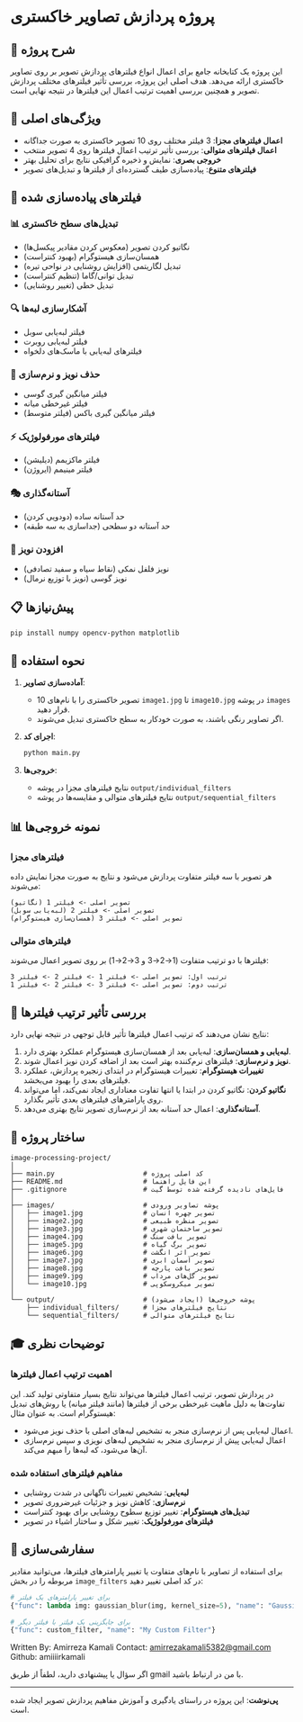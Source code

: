 # پروژه پردازش تصاویر خاکستری

## 📝 شرح پروژه

این پروژه یک کتابخانه جامع برای اعمال انواع فیلترهای پردازش تصویر بر روی تصاویر خاکستری ارائه می‌دهد. هدف اصلی این پروژه، بررسی تأثیر فیلترهای مختلف پردازش تصویر و همچنین بررسی اهمیت ترتیب اعمال این فیلترها در نتیجه نهایی است.

## 🎯 ویژگی‌های اصلی

- **اعمال فیلترهای مجزا**: 3 فیلتر مختلف روی 10 تصویر خاکستری به صورت جداگانه
- **اعمال فیلترهای متوالی**: بررسی تأثیر ترتیب اعمال فیلترها روی 4 تصویر منتخب
- **خروجی بصری**: نمایش و ذخیره گرافیکی نتایج برای تحلیل بهتر
- **فیلترهای متنوع**: پیاده‌سازی طیف گسترده‌ای از فیلترها و تبدیل‌های تصویر

## 🧩 فیلترهای پیاده‌سازی شده

### 📊 تبدیل‌های سطح خاکستری
- نگاتیو کردن تصویر (معکوس کردن مقادیر پیکسل‌ها)
- همسان‌سازی هیستوگرام (بهبود کنتراست)
- تبدیل لگاریتمی (افزایش روشنایی در نواحی تیره)
- تبدیل توانی/گاما (تنظیم کنتراست)
- تبدیل خطی (تغییر روشنایی)

### 🔍 آشکارسازی لبه‌ها
- فیلتر لبه‌یابی سوبل
- فیلتر لبه‌یابی روبرت
- فیلترهای لبه‌یابی با ماسک‌های دلخواه

### 🧹 حذف نویز و نرم‌سازی
- فیلتر میانگین گیری گوسی
- فیلتر غیرخطی میانه
- فیلتر میانگین گیری باکس (فیلتر متوسط)

### ⚡ فیلترهای مورفولوژیک
- فیلتر ماکزیمم (دیلیشن)
- فیلتر مینیمم (ایروژن)

### 🎭 آستانه‌گذاری
- حد آستانه ساده (دودویی کردن)
- حد آستانه دو سطحی (جداسازی به سه طبقه)

### 🎲 افزودن نویز
- نویز فلفل نمکی (نقاط سیاه و سفید تصادفی)
- نویز گوسی (نویز با توزیع نرمال)

## 📋 پیش‌نیازها

```bash
pip install numpy opencv-python matplotlib
```

## 🚀 نحوه استفاده

1. **آماده‌سازی تصاویر**:
   - 10 تصویر خاکستری را با نام‌های `image1.jpg` تا `image10.jpg` در پوشه `images` قرار دهید.
   - اگر تصاویر رنگی باشند، به صورت خودکار به سطح خاکستری تبدیل می‌شوند.

2. **اجرای کد**:
   ```bash
   python main.py
   ```

3. **خروجی‌ها**:
   - نتایج فیلترهای مجزا در پوشه `output/individual_filters`
   - نتایج فیلترهای متوالی و مقایسه‌ها در پوشه `output/sequential_filters`

## 📊 نمونه خروجی‌ها

### فیلترهای مجزا

هر تصویر با سه فیلتر متفاوت پردازش می‌شود و نتایج به صورت مجزا نمایش داده می‌شوند:

```
تصویر اصلی -> فیلتر 1 (نگاتیو)
تصویر اصلی -> فیلتر 2 (لبه‌یابی سوبل)
تصویر اصلی -> فیلتر 3 (همسان‌سازی هیستوگرام)
```

### فیلترهای متوالی

فیلترها با دو ترتیب متفاوت (1→2→3 و 3→2→1) بر روی تصویر اعمال می‌شوند:

```
ترتیب اول: تصویر اصلی -> فیلتر 1 -> فیلتر 2 -> فیلتر 3
ترتیب دوم: تصویر اصلی -> فیلتر 3 -> فیلتر 2 -> فیلتر 1
```

## 🔬 بررسی تأثیر ترتیب فیلترها

نتایج نشان می‌دهند که ترتیب اعمال فیلترها تأثیر قابل توجهی در نتیجه نهایی دارد:

1. **لبه‌یابی و همسان‌سازی**: لبه‌یابی بعد از همسان‌سازی هیستوگرام عملکرد بهتری دارد.
2. **نویز و نرم‌سازی**: فیلترهای نرم‌کننده بهتر است بعد از اضافه کردن نویز اعمال شوند.
3. **تغییرات هیستوگرام**: تغییرات هیستوگرام در ابتدای زنجیره پردازش، عملکرد فیلترهای بعدی را بهبود می‌بخشد.
4. **نگاتیو کردن**: نگاتیو کردن در ابتدا یا انتها تفاوت معناداری ایجاد نمی‌کند، اما می‌تواند روی پارامترهای فیلترهای بعدی تأثیر بگذارد.
5. **آستانه‌گذاری**: اعمال حد آستانه بعد از نرم‌سازی تصویر نتایج بهتری می‌دهد.

## 📂 ساختار پروژه

```
image-processing-project/
│
├── main.py                      # کد اصلی پروژه
├── README.md                    # این فایل راهنما
├── .gitignore                   # فایل‌های نادیده گرفته شده توسط گیت
│
├── images/                      # پوشه تصاویر ورودی
│   ├── image1.jpg               # تصویر چهره انسان
│   ├── image2.jpg               # تصویر منظره طبیعی
│   ├── image3.jpg               # تصویر ساختمان شهری
│   ├── image4.jpg               # تصویر بافت سنگ
│   ├── image5.jpg               # تصویر برگ گیاه
│   ├── image6.jpg               # تصویر اثر انگشت
│   ├── image7.jpg               # تصویر آسمان ابری
│   ├── image8.jpg               # تصویر بافت پارچه 
│   ├── image9.jpg               # تصویر گل‌های مرداب
│   └── image10.jpg              # تصویر میکروسکوپی
│
└── output/                      # پوشه خروجی‌ها (ایجاد می‌شود)
    ├── individual_filters/      # نتایج فیلترهای مجزا
    └── sequential_filters/      # نتایج فیلترهای متوالی
```

## 🎓 توضیحات نظری

### اهمیت ترتیب اعمال فیلترها

در پردازش تصویر، ترتیب اعمال فیلترها می‌تواند نتایج بسیار متفاوتی تولید کند. این تفاوت‌ها به دلیل ماهیت غیرخطی برخی از فیلترها (مانند فیلتر میانه) یا روش‌های تبدیل هیستوگرام است. به عنوان مثال:

- اعمال لبه‌یابی پس از نرم‌سازی منجر به تشخیص لبه‌های اصلی با حذف نویز می‌شود.
- اعمال لبه‌یابی پیش از نرم‌سازی منجر به تشخیص لبه‌های نویزی و سپس نرم‌سازی آن‌ها می‌شود، که لبه‌ها را مبهم می‌کند.

### مفاهیم فیلترهای استفاده شده

- **لبه‌یابی**: تشخیص تغییرات ناگهانی در شدت روشنایی
- **نرم‌سازی**: کاهش نویز و جزئیات غیرضروری تصویر
- **تبدیل‌های هیستوگرام**: تغییر توزیع سطوح روشنایی برای بهبود کنتراست
- **فیلترهای مورفولوژیک**: تغییر شکل و ساختار اشیاء در تصویر

## 🔧 سفارشی‌سازی

برای استفاده از تصاویر با نام‌های متفاوت یا تغییر پارامترهای فیلترها، می‌توانید مقادیر مربوطه را در بخش `image_filters` در کد اصلی تغییر دهید:

```python
# برای تغییر پارامترهای یک فیلتر
{"func": lambda img: gaussian_blur(img, kernel_size=5), "name": "Gaussian Blur (5x5)"}

# برای جایگزینی یک فیلتر با فیلتر دیگر
{"func": custom_filter, "name": "My Custom Filter"}
```

Written By: Amirreza Kamali
Contact: amirrezakamali5382@gmail.com
Github: amiiiirkamali

اگر سؤال یا پیشنهادی دارید، لطفاً از طریق gmail با من در ارتباط باشید.

---

**پی‌نوشت**: این پروژه در راستای یادگیری و آموزش مفاهیم پردازش تصویر ایجاد شده است.

